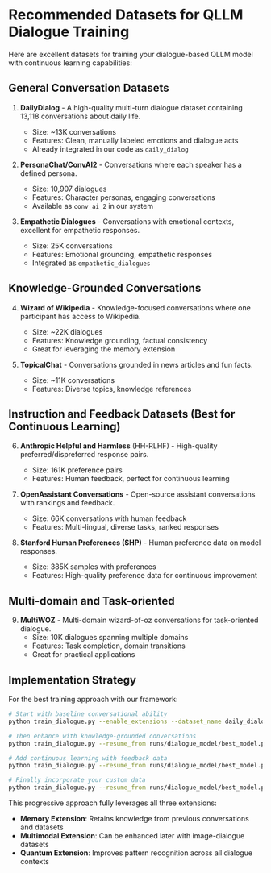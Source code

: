 # Recommended Datasets for QLLM Dialogue Training

Here are excellent datasets for training your dialogue-based QLLM model with continuous learning capabilities:

## General Conversation Datasets

1. **DailyDialog** - A high-quality multi-turn dialogue dataset containing 13,118 conversations about daily life.
   - Size: ~13K conversations
   - Features: Clean, manually labeled emotions and dialogue acts
   - Already integrated in our code as `daily_dialog`

2. **PersonaChat/ConvAI2** - Conversations where each speaker has a defined persona.
   - Size: 10,907 dialogues
   - Features: Character personas, engaging conversations
   - Available as `conv_ai_2` in our system

3. **Empathetic Dialogues** - Conversations with emotional contexts, excellent for empathetic responses.
   - Size: 25K conversations
   - Features: Emotional grounding, empathetic responses
   - Integrated as `empathetic_dialogues`

## Knowledge-Grounded Conversations

4. **Wizard of Wikipedia** - Knowledge-focused conversations where one participant has access to Wikipedia.
   - Size: ~22K dialogues
   - Features: Knowledge grounding, factual consistency
   - Great for leveraging the memory extension

5. **TopicalChat** - Conversations grounded in news articles and fun facts.
   - Size: ~11K conversations
   - Features: Diverse topics, knowledge references

## Instruction and Feedback Datasets (Best for Continuous Learning)

6. **Anthropic Helpful and Harmless** (HH-RLHF) - High-quality preferred/dispreferred response pairs.
   - Size: 161K preference pairs
   - Features: Human feedback, perfect for continuous learning

7. **OpenAssistant Conversations** - Open-source assistant conversations with rankings and feedback.
   - Size: 66K conversations with human feedback
   - Features: Multi-lingual, diverse tasks, ranked responses

8. **Stanford Human Preferences (SHP)** - Human preference data on model responses.
   - Size: 385K samples with preferences
   - Features: High-quality preference data for continuous improvement

## Multi-domain and Task-oriented

9. **MultiWOZ** - Multi-domain wizard-of-oz conversations for task-oriented dialogue.
   - Size: 10K dialogues spanning multiple domains
   - Features: Task completion, domain transitions
   - Great for practical applications

## Implementation Strategy

For the best training approach with our framework:

```bash
# Start with baseline conversational ability
python train_dialogue.py --enable_extensions --dataset_name daily_dialog

# Then enhance with knowledge-grounded conversations
python train_dialogue.py --resume_from runs/dialogue_model/best_model.pt --enable_memory --dataset_name wizardofwikipedia

# Add continuous learning with feedback data
python train_dialogue.py --resume_from runs/dialogue_model/best_model.pt --resume_continuous_learning --continuous_learning --dataset_name OpenAssistant/oasst1

# Finally incorporate your custom data
python train_dialogue.py --resume_from runs/dialogue_model/best_model.pt --resume_continuous_learning --continuous_learning --data_path your_custom_feedback.json
```

This progressive approach fully leverages all three extensions:
- **Memory Extension**: Retains knowledge from previous conversations and datasets
- **Multimodal Extension**: Can be enhanced later with image-dialogue datasets
- **Quantum Extension**: Improves pattern recognition across all dialogue contexts

